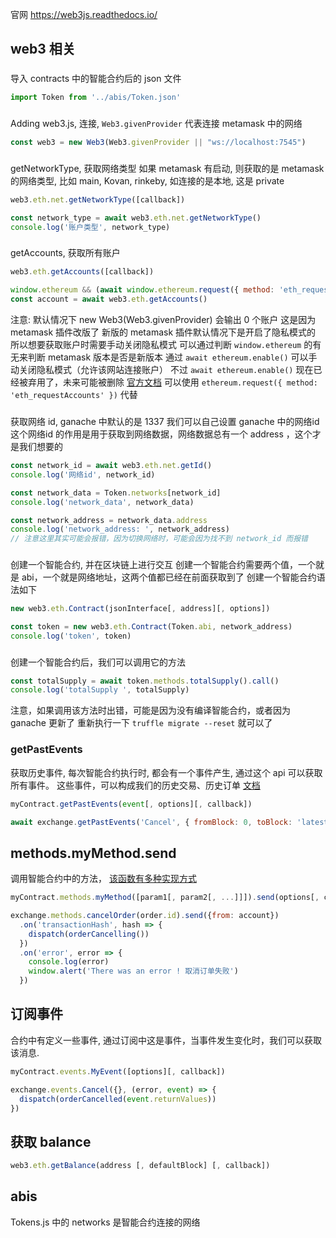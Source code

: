 
官网 https://web3js.readthedocs.io/

## web3 相关

###
导入 contracts 中的智能合约后的 json 文件
```js
import Token from '../abis/Token.json'
```

###
Adding web3.js, 连接,  `Web3.givenProvider` 代表连接 metamask 中的网络
```js
const web3 = new Web3(Web3.givenProvider || "ws://localhost:7545")
```

###
getNetworkType, 获取网络类型 如果 metamask 有启动, 则获取的是 metamask 的网络类型, 比如 main, Kovan, rinkeby, 如连接的是本地, 这是 private
```js
web3.eth.net.getNetworkType([callback])

const network_type = await web3.eth.net.getNetworkType()
console.log('账户类型', network_type)
```

###
getAccounts, 获取所有账户
```js
web3.eth.getAccounts([callback])

window.ethereum && (await window.ethereum.request({ method: 'eth_requestAccounts' }))
const account = await web3.eth.getAccounts()
```
注意: 默认情况下 new Web3(Web3.givenProvider) 会输出 0 个账户
这是因为 metamask 插件改版了
新版的 metamask 插件默认情况下是开启了隐私模式的
所以想要获取账户时需要手动关闭隐私模式
可以通过判断 `window.ethereum` 的有无来判断 metamask 版本是否是新版本
通过 `await ethereum.enable()` 可以手动关闭隐私模式（允许该网站连接账户）
不过 `await ethereum.enable()` 现在已经被弃用了，未来可能被删除
[官方文档](https://docs.metamask.io/guide/ethereum-provider.html#ethereum-enable-deprecated)
可以使用 `ethereum.request({ method: 'eth_requestAccounts' })` 代替



###
获取网络 id, ganache 中默认的是 1337 我们可以自己设置 ganache 中的网络id
这个网络id 的作用是用于获取到网络数据，网络数据总有一个 address ，这个才是我们想要的
```js
const network_id = await web3.eth.net.getId()
console.log('网络id', network_id)

const network_data = Token.networks[network_id]
console.log('network_data', network_data)

const network_address = network_data.address
console.log('network_address: ', network_address)
// 注意这里其实可能会报错，因为切换网络时，可能会因为找不到 network_id 而报错
```

###
创建一个智能合约, 并在区块链上进行交互
创建一个智能合约需要两个值，一个就是 abi，一个就是网络地址，这两个值都已经在前面获取到了
创建一个智能合约语法如下
```js
new web3.eth.Contract(jsonInterface[, address][, options])

const token = new web3.eth.Contract(Token.abi, network_address)
console.log('token', token)
```

###
创建一个智能合约后，我们可以调用它的方法
```js
const totalSupply = await token.methods.totalSupply().call()
console.log('totalSupply ', totalSupply)
```
注意，如果调用该方法时出错，可能是因为没有编译智能合约，或者因为 ganache 更新了
重新执行一下 `truffle migrate --reset` 就可以了

### getPastEvents
获取历史事件, 每次智能合约执行时, 都会有一个事件产生, 通过这个 api 可以获取所有事件。
这些事件，可以构成我们的历史交易、历史订单
[文档](https://web3js.readthedocs.io/en/v1.7.3/web3-eth-contract.html?highlight=getPastEvents#getpastevents)

```js
myContract.getPastEvents(event[, options][, callback])

await exchange.getPastEvents('Cancel', { fromBlock: 0, toBlock: 'latest', })
```

## methods.myMethod.send
调用智能合约中的方法， [该函数有多种实现方式](https://web3js.readthedocs.io/en/v1.7.3/web3-eth-contract.html?highlight=methods.myMethod.send#methods-mymethod-send)

```js
myContract.methods.myMethod([param1[, param2[, ...]]]).send(options[, callback])

exchange.methods.cancelOrder(order.id).send({from: account})
  .on('transactionHash', hash => {
    dispatch(orderCancelling())
  })
  .on('error', error => {
    console.log(error)
    window.alert('There was an error ! 取消订单失败')
  })
```

## 订阅事件
合约中有定义一些事件, 通过订阅中这是事件，当事件发生变化时，我们可以获取该消息.
```js
myContract.events.MyEvent([options][, callback])

exchange.events.Cancel({}, (error, event) => {
  dispatch(orderCancelled(event.returnValues))
})
```

## 获取 balance

```js
web3.eth.getBalance(address [, defaultBlock] [, callback])

```



## abis

Tokens.js 中的 networks 是智能合约连接的网络

